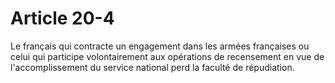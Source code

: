 # Article 20-4

Le français qui contracte un engagement dans les armées françaises ou celui qui participe volontairement aux opérations de recensement en vue de l'accomplissement du service national perd la faculté de répudiation.
